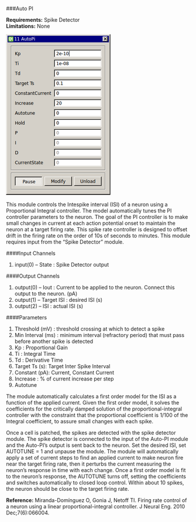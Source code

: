 ###Auto PI

**Requirements:** Spike Detector  
**Limitations:** None  

![Auto PI GUI](auto-pi.png)

This module controls the Intespike interval (ISI) of a neuron using a Proportional Integral controller. The model automatically tunes the PI controller parameters to the neuron. The goal of the PI controller is to make small changes in current at each action potential onset to maintain the neuron at a target firing rate. This spike rate controller is designed to offset drift in the firing rate on the order of 10s of seconds to minutes. This module requires input from the “Spike Detector” module.

####Input Channels

1. input(0) – State : Spike Detector output

####Output Channels

1. output(0) – Iout : Current to be applied to the neuron. Connect this output to the neuron. (pA)
2. output(1) – Target ISI : desired ISI (s)
3. output(2) – ISI : actual ISI (s)

####Parameters

1. Threshold (mV) : threshold crossing at which to detect a spike
2. Min Interval (ms) : minimum interval (refractory period) that must pass before another spike is detected
3. Kp : Proportional Gain
4. Ti : Integral Time
5. Td : Derivative Time
6. Target Ts (s): Target Inter Spike Interval
7. Constant (pA): Current, Constant Current
8. Increase : % of current increase per step
9. Autotune

The module automatically calculates a first order model for the ISI as a function of the applied current. Given the first order model, it solves the coefficients for the critically damped solution of the proportional-integral controller with the constraint that the proportional coefficient is 1/100 of the Integral coefficient, to assure small changes with each spike.  

Once a cell is patched, the spikes are detected with the spike detector module. The spike detector is connected to the input of the Auto-PI module and the Auto-PI’s output is sent back to the neuron. Set the desired ISI, set AUTOTUNE = 1 and unpause the module. The module will automatically apply a set of current steps to find an applied current to make neuron fire near the target firing rate, then it perturbs the current measuring the neuron’s response in time with each change. Once a first order model is fit to the neuron’s response, the AUTOTUNE turns off, setting the coefficients and switches automatically to closed loop control. Within about 10 spikes, the neuron should be close to the target firing rate.  

**Reference:** Miranda-Domínguez O, Gonia J, Netoff TI. Firing rate control of a neuron using a linear proportional-integral controller. J Neural Eng. 2010 Dec;7(6):066004.
